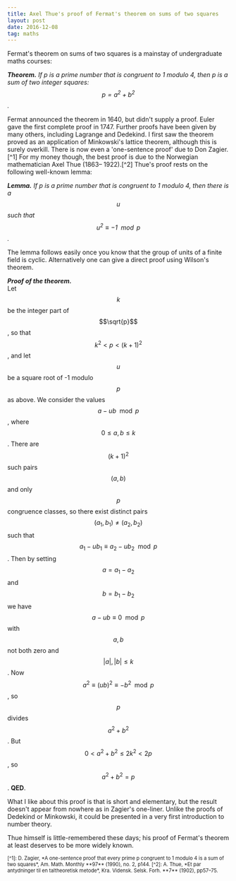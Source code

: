 ```yaml
---
title: Axel Thue's proof of Fermat's theorem on sums of two squares
layout: post
date: 2016-12-08
tag: maths
---
```


Fermat's theorem on sums of two squares is a mainstay of undergraduate maths courses:

***Theorem.** If p is a prime number that is congruent to 1 modulo 4, then p is a sum of two integer squares:
$$p = a^{2} + b^{2}$$.*

Fermat announced the theorem in 1640, but didn't supply a proof.
Euler gave the first complete proof in 1747.
Further proofs have been given by many others, including Lagrange and Dedekind.
I first saw the theorem proved as an application of Minkowski's lattice theorem, although this is surely overkill.
There is now even a 'one-sentence proof' due to Don Zagier.[^1]
For my money though, the best proof is due to the Norwegian mathematician Axel Thue (1863&ndash;
1922).[^2] Thue's proof rests on the following well-known lemma:

***Lemma.** If p is a prime number that is congruent to 1 modulo 4, then there is a $$u$$ such that
$$u^{2} \equiv -1 \mod p$$.*

The lemma follows easily once you know that the group of units of a finite field is cyclic.
Alternatively one can give a direct proof using Wilson's theorem.

***Proof of the theorem.***  
Let $$k$$ be the integer part of $$\sqrt{p}$$, so that $$k^{2} < p < (k+1)^{2}$$, and let $$u$$ be a square root of -1 modulo $$p$$ as above.
We consider the values $$a - ub \mod p$$, where $$ 0 \le a,b \le k$$.
There are $$(k+1)^{2}$$ such pairs $$(a,b)$$ and only $$p$$ congruence classes, so there exist distinct pairs $$(a_1,b_1) \ne (a_2,b_2)$$ such that $$a_1 - ub_1 \equiv a_2 - ub_2 \mod p$$.
Then by setting $$a = a_1 - a_2$$ and $$b = b_1 - b_2$$ we have $$a - ub \equiv 0 \mod p$$ with $$a, b$$ not both zero and $$|a|, |b| \le k$$.
Now $$a^{2} \equiv (ub)^{2} \equiv -b^{2} \mod p $$, so $$p$$ divides $$a^{2}+b^{2}$$.
But $$0 < a^{2} + b^{2} \le 2k^{2} < 2p$$, so $$a^{2} + b^{2} = p$$.
**QED**.

What I like about this proof is that is short and elementary, but the result doesn't appear from nowhere as in Zagier's one-liner.
Unlike the proofs of Dedekind or Minkowski, it could be presented in a very first introduction to number theory.

Thue himself is little-remembered these days; his proof of Fermat's theorem at least deserves to be more widely known.

<div style="font-size: 80%">
[^1]: D. Zagier, *A one-sentence proof that every prime p congruent to 1 modulo 4 is a sum of two squares*, Am. Math. Monthly **97** (1990), no. 2, p144.
[^2]: A. Thue, *Et par antydninger til en taltheoretisk metode*, Kra. Vidensk. Selsk. Forh. **7** (1902), pp57–75.
</div>

